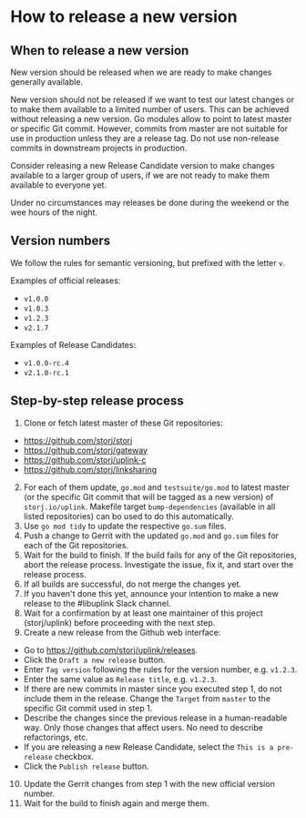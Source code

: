 # How to release a new version

## When to release a new version

New version should be released when we are ready to make changes generally available.

New version should not be released if we want to test our latest changes or to make them available to a limited number of users. This can be achieved without releasing a new version. Go modules allow to point to latest master or specific Git commit. However, commits from master are not suitable for use in production unless they are a release tag. Do not use non-release commits in downstream projects in production.

Consider releasing a new Release Candidate version to make changes available to a larger group of users, if we are not ready to make them available to everyone yet.

Under no circumstances may releases be done during the weekend or the wee hours of the night.

## Version numbers

We follow the rules for semantic versioning, but prefixed with the letter `v`.

Examples of official releases:
- `v1.0.0`
- `v1.0.3`
- `v1.2.3`
- `v2.1.7`

Examples of Release Candidates:
- `v1.0.0-rc.4`
- `v2.1.0-rc.1`

## Step-by-step release process

1. Clone or fetch latest master of these Git repositories:
  - https://github.com/storj/storj
  - https://github.com/storj/gateway
  - https://github.com/storj/uplink-c
  - https://github.com/storj/linksharing
2. For each of them update, `go.mod` and `testsuite/go.mod` to latest master (or the specific Git commit that will be tagged as a new version) of `storj.io/uplink`. Makefile target `bump-dependencies` (available in all listed repositories) can bo used to do this automatically.
3. Use `go mod tidy` to update the respective `go.sum` files.
4. Push a change to Gerrit with the updated `go.mod` and `go.sum` files for each of the Git repositories.
5. Wait for the build to finish. If the build fails for any of the Git repositories, abort the release process. Investigate the issue, fix it, and start over the release process.
6. If all builds are successful, do not merge the changes yet.
7. If you haven't done this yet, announce your intention to make a new release to the #libuplink Slack channel.
8. Wait for a confirmation by at least one maintainer of this project (storj/uplink) before proceeding with the next step.
9. Create a new release from the Github web interface:
  - Go to https://github.com/storj/uplink/releases.
  - Click the `Draft a new release` button.
  - Enter `Tag version` following the rules for the version number, e.g. `v1.2.3`.
  - Enter the same value as `Release title`, e.g. `v1.2.3`.
  - If there are new commits in master since you executed step 1, do not include them in the release. Change the `Target` from `master` to the specific Git commit used in step 1.
  - Describe the changes since the previous release in a human-readable way. Only those changes that affect users. No need to describe refactorings, etc.
  - If you are releasing a new Release Candidate, select the `This is a pre-release` checkbox.
  - Click the `Publish release` button.
10. Update the Gerrit changes from step 1 with the new official version number.
11. Wait for the build to finish again and merge them.
